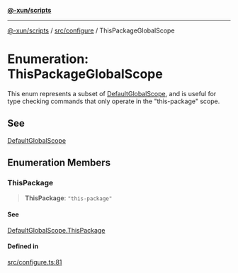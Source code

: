 [**@-xun/scripts**](../../../README.md)

***

[@-xun/scripts](../../../README.md) / [src/configure](../README.md) / ThisPackageGlobalScope

# Enumeration: ThisPackageGlobalScope

This enum represents a subset of [DefaultGlobalScope](DefaultGlobalScope.md), and is useful for type
checking commands that only operate in the "this-package" scope.

## See

[DefaultGlobalScope](DefaultGlobalScope.md)

## Enumeration Members

### ThisPackage

> **ThisPackage**: `"this-package"`

#### See

[DefaultGlobalScope.ThisPackage](DefaultGlobalScope.md#thispackage)

#### Defined in

[src/configure.ts:81](https://github.com/Xunnamius/xscripts/blob/395ccb9751d5eb5067af3fe099bacae7d9b7a116/src/configure.ts#L81)

